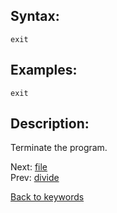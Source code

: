 ## Syntax:
`exit`
## Examples:
`exit`
## Description:
Terminate the program.

Next: [file](file.md)  
Prev: [divide](divide.md)

[Back to keywords](../keywords.md)
